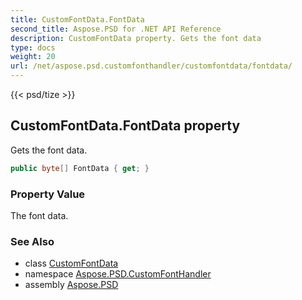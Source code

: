 ```yaml
---
title: CustomFontData.FontData
second_title: Aspose.PSD for .NET API Reference
description: CustomFontData property. Gets the font data
type: docs
weight: 20
url: /net/aspose.psd.customfonthandler/customfontdata/fontdata/
---
```

{{< psd/tize >}}
## CustomFontData.FontData property

Gets the font data.

```csharp
public byte[] FontData { get; }
```

### Property Value

The font data.

### See Also

* class [CustomFontData](../)
* namespace [Aspose.PSD.CustomFontHandler](../../../aspose.psd.customfonthandler/)
* assembly [Aspose.PSD](../../../)


